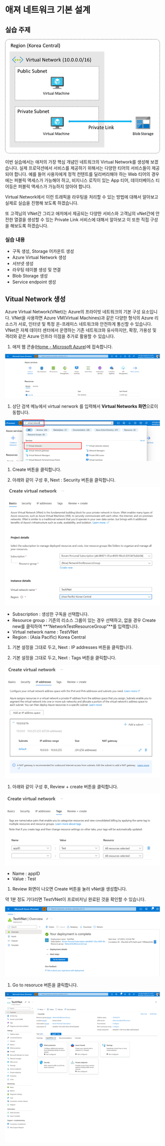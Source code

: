 # 애져 네트워크 기본 설계

## 실습 주제

![Untitled](./statics/Untitled.png)

이번 실습에서는 애저의 가장 핵심 개념인 네트워크의 Virtual Network를 생성해 보겠습니다. 실제 프로덕션에서 서비스를 제공하기 위해서는 다양한 티어의 서비스들이 제공되야 합니다. 예를 들어 사용자에게 정적 컨텐트를 딜리버리해야 하는 Web 티어의 경우에는 퍼블릭 액세스가 가능해야 하고, 비지니스 로직이 있는 App 티어, 데이터베이스 티어등은 퍼블릭 액세스가 가능하지 않아야 합니다.

Virtual Network에서 이런 트래픽을 라우팅을 처리할 수 있는 방법에 대해서 알아보고 실제로 실습을 진행해 보도록 하겠습니다.

또 고객님의 VNet간 그리고 애저에서 제공되는 다양한 서비스와 고객님의 vNet간에 안전한 열결을 생성할 수 있는 Private Link 서비스에 대해서 알아보고 이 또한 직접 구성을 해보도록 하겠습니다.

### 실습 내용

- 구독 생성, Storage 어카운트 생성
- Azure Virtual Network 생성
- 서브넷 생성
- 라우팅 테이블 생성 및 연결
- Blob Storage 생성
- Service endpoint 생성

## Vitual Network 생성

Azure Virtual Network(VNet)는 Azure의 프라이빗 네트워크의 기본 구성 요소입니다. VNet을 사용하면 Azure VM(Virtual Machines)과 같은 다양한 형식의 Azure 리소스가 서로, 인터넷 및 특정 온-프레미스 네트워크와 안전하게 통신할 수 있습니다. VNet은 자체 데이터 센터에서 운영하는 기존 네트워크와 유사하지만, 확장, 가용성 및 격리와 같은 Azure 인프라 이점을 추가로 활용할 수 있습니다.

1. 애저 웹 콘솔([Home - Microsoft Azure](https://ms.portal.azure.com/#home))에 접속합니다.

![Untitled](./statics/Untitled%201.png)

1. 상단 검색 메뉴에서 virtual nerwork 를 입력해서 **Virtual Networks 화면**으로이동합니다.

![Untitled](./statics/Untitled%202.png)

1. Create 버튼을 클릭합니다.

1. 아래와 같이 구성 후,  Next : Security 버튼을 클릭합니다.

![Untitled](./statics/Untitled%203.png)

- Subscription : 생성한 구독을 선택합니다.
- Resource group : 기존의 리소스 그룹이 있는 경우 선택하고, 없을 경우 Create new를 클릭하여 **“NetworkTestResourceGroup”**를 입력합니다.
- Virtual network name : TestVNet
- Region : (Asia Pacific) Korea Central

1. 기본 설정을 그대로 두고, Next : IP addresses 버튼을 클릭합니다.

1. 기본 설정을 그대로 두고, Next : Tags 버튼을 클릭합니다.

![Untitled](./statics/Untitled%204.png)

1. 아래와 같이 구성 후, Review + create 버튼을 클릭합니다.

![Untitled](./statics/Untitled%205.png)

- Name : appID
- Value : Test

1. Review 화면이 나오면 Create 버튼을 눌러 vNet을 생성합니다.

약 1분 정도 기다리면 TestVNet이 프로비저닝 완료된 것을 확인할 수 있습니다.

![Untitled](./statics/Untitled%206.png)

1. Go to resoruce 버튼을 클릭합니다.

![Untitled](./statics/Untitled%207.png)